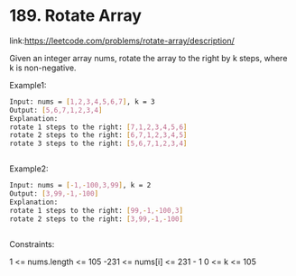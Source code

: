 
# 189. Rotate Array













link:https://leetcode.com/problems/rotate-array/description/

Given an integer array nums, rotate the array to the right by k steps, where k is non-negative.



 



Example1:
```bash
Input: nums = [1,2,3,4,5,6,7], k = 3
Output: [5,6,7,1,2,3,4]
Explanation:
rotate 1 steps to the right: [7,1,2,3,4,5,6]
rotate 2 steps to the right: [6,7,1,2,3,4,5]
rotate 3 steps to the right: [5,6,7,1,2,3,4]



```

Example2:
```bash
Input: nums = [-1,-100,3,99], k = 2
Output: [3,99,-1,-100]
Explanation: 
rotate 1 steps to the right: [99,-1,-100,3]
rotate 2 steps to the right: [3,99,-1,-100]



```









Constraints:

1 <= nums.length <= 105
-231 <= nums[i] <= 231 - 1
0 <= k <= 105